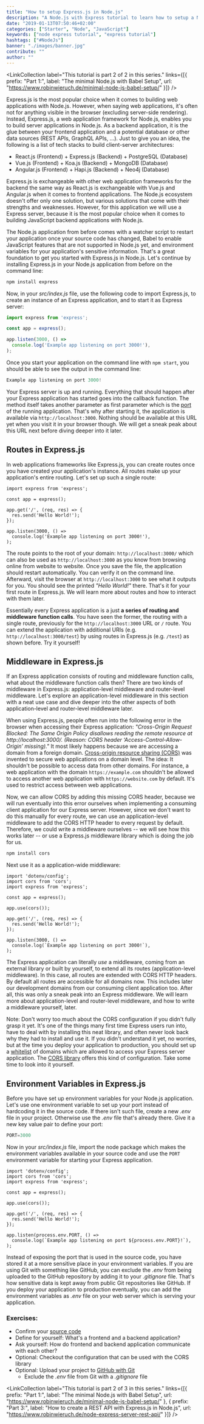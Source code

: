 ```yaml
---
title: "How to setup Express.js in Node.js"
description: "A Node.js with Express tutorial to learn how to setup a Node.js application step by step from scratch ..."
date: "2019-01-13T07:50:46+02:00"
categories: ["Starter", "Node", "JavaScript"]
keywords: ["node express tutorial", "express tutorial"]
hashtags: ["#NodeJs"]
banner: "./images/banner.jpg"
contribute: ""
author: ""
---
```


<Sponsorship />

<LinkCollection label="This tutorial is part 2 of 2 in this series." links={[{ prefix: "Part 1:", label: "The minimal Node.js with Babel Setup", url: "https://www.robinwieruch.de/minimal-node-js-babel-setup/" }]} />

Express.js is the most popular choice when it comes to building web applications with Node.js. However, when saying web applications, it's often not for anything visible in the browser (excluding server-side rendering). Instead, Express.js, a web application framework for Node.js, enables you to build server applications in Node.js. As a backend application, it is the glue between your frontend application and a potential database or other data sources (REST APIs, GraphQL APIs, ...). Just to give you an idea, the following is a list of tech stacks to build client-server architectures:

* React.js (Frontend) + Express.js (Backend) + PostgreSQL (Database)
* Vue.js (Frontend) + Koa.js (Backend) + MongoDB (Database)
* Angular.js (Frontend) + Hapi.js (Backend) + Neo4j (Database)

Express.js is exchangeable with other web application frameworks for the backend the same way as React.js is exchangeable with Vue.js and Angular.js when it comes to frontend applications. The Node.js ecosystem doesn't offer only one solution, but various solutions that come with their strengths and weaknesses. However, for this application we will use a Express server, because it is the most popular choice when it comes to building JavaScript backend applications with Node.js.

The Node.js application from before comes with a watcher script to restart your application once your source code has changed, Babel to enable JavaScript features that are not supported in Node.js yet, and environment variables for your application's sensitive information. That's a great foundation to get you started with Express.js in Node.js. Let's continue by installing Express.js in your Node.js application from before on the command line:

```javascript
npm install express
```

Now, in your *src/index.js* file, use the following code to import Express.js, to create an instance of an Express application, and to start it as Express server:

```javascript
import express from 'express';

const app = express();

app.listen(3000, () =>
  console.log('Example app listening on port 3000!'),
);
```

Once you start your application on the command line with `npm start`, you should be able to see the output in the command line:

```javascript
Example app listening on port 3000!
```

Your Express server is up and running. Everything that should happen after your Express application has started goes into the callback function. The method itself takes another parameter as first parameter which is the [port](https://en.wikipedia.org/wiki/Port_(computer_networking)) of the running application. That's why after starting it, the application is available via `http://localhost:3000`. Nothing should be available at this URL yet when you visit it in your browser though. We will get a sneak peak about this URL next before diving deeper into it later.

## Routes in Express.js

In web applications frameworks like Express.js, you can create routes once you have created your application's instance. All routes make up your application's entire routing. Let's set up such a single route:

```javascript{5,6,7}
import express from 'express';

const app = express();

app.get('/', (req, res) => {
  res.send('Hello World!');
});

app.listen(3000, () =>
  console.log('Example app listening on port 3000!'),
);
```

The route points to the root of your domain: `http://localhost:3000/` which can also be used as `http://localhost:3000` as you know from browsing online from website to website. Once you save the file, the application should restart automatically. You can verify it on the command line. Afterward, visit the browser at `http://localhost:3000` to see what it outputs for you. You should see the printed *"Hello World!"* there. That's it for your first route in Express.js. We will learn more about routes and how to interact with them later.

Essentially every Express application is a just **a series of routing and middleware function calls**. You have seen the former, the routing with a single route, previously for the `http://localhost:3000` URL or `/` route. You can extend the application with additional URIs (e.g. `http://localhost:3000/test`) by using routes in Express.js (e.g. `/test`) as shown before. Try it yourself!

## Middleware in Express.js

If an Express application consists of routing and middleware function calls, what about the middleware function calls then? There are two kinds of middleware in Express.js: application-level middleware and router-level middleware. Let's explore an application-level middleware in this section with a neat use case and dive deeper into the other aspects of both application-level and router-level middleware later.

When using Express.js, people often run into the following error in the browser when accessing their Express application: *"Cross-Origin Request Blocked: The Same Origin Policy disallows reading the remote resource at http://localhost:3000/. (Reason: CORS header ‘Access-Control-Allow-Origin’ missing)."* It most likely happens because we are accessing a domain from a foreign domain. [Cross-origin resource sharing (CORS)](https://en.wikipedia.org/wiki/Cross-origin_resource_sharing) was invented to secure web applications on a domain level. The idea: It shouldn't be possible to access data from other domains. For instance, a web application with the domain `https://example.com` shouldn't be allowed to access another web application with `https://website.com` by default. It's used to restrict access between web applications.

Now, we can allow CORS by adding this missing CORS header, because we will run eventually into this error ourselves when implementing a consuming client application for our Express server. However, since we don't want to do this manually for every route, we can use an application-level middleware to add the CORS HTTP header to every request by default. Therefore, we could write a middleware ourselves -- we will see how this works later -- or use a Express.js middleware library which is doing the job for us.

```javascript
npm install cors
```

Next use it as a application-wide middleware:

```javascript{2,7}
import 'dotenv/config';
import cors from 'cors';
import express from 'express';

const app = express();

app.use(cors());

app.get('/', (req, res) => {
  res.send('Hello World!');
});

app.listen(3000, () =>
  console.log(`Example app listening on port 3000!`),
);
```

The Express application can literally *use* a middleware, coming from an external library or built by yourself, to extend all its routes (application-level middleware). In this case, all routes are extended with CORS HTTP headers. By default all routes are accessible for all domains now. This includes later our development domains from our consuming client application too. After all, this was only a sneak peak into an Express middleware. We will learn more about application-level and router-level middleware, and how to write a middleware yourself, later.

Note: Don't worry too much about the CORS configuration if you didn't fully grasp it yet. It's one of the things many first time Express users run into, have to deal with by installing this neat library, and often never look back why they had to install and use it. If you didn't understand it yet, no worries, but at the time you deploy your application to production, you should set up a [whitelist](https://en.wikipedia.org/wiki/Whitelisting) of domains which are allowed to access your Express server application. The [CORS library](https://github.com/expressjs/cors) offers this kind of configuration. Take some time to look into it yourself.

## Environment Variables in Express.js

Before you have set up environment variables for your Node.js application. Let's use one environment variable to set up your port instead of hardcoding it in the source code. If there isn't such file, create a new *.env* file in your project. Otherwise use the *.env* file that's already there. Give it a new key value pair to define your port:

```javascript
PORT=3000
```

Now in your *src/index.js* file, import the node package which makes the environment variables available in your source code and use the `PORT` environment variable for starting your Express application.

```javascript{1,13,14,15}
import 'dotenv/config';
import cors from 'cors';
import express from 'express';

const app = express();

app.use(cors());

app.get('/', (req, res) => {
  res.send('Hello World!');
});

app.listen(process.env.PORT, () =>
  console.log(`Example app listening on port ${process.env.PORT}!`),
);
```

Instead of exposing the port that is used in the source code, you have stored it at a more sensitive place in your environment variables. If you are using Git with something like GitHub, you can exclude the *.env* from being uploaded to the GitHub repository by adding it to your *.gitignore* file. That's how sensitive data is kept away from public Git repositories like GitHub. If you deploy your application to production eventually, you can add the environment variables as *.env* file on your web server which is serving your application.

### Exercises:

* Confirm your [source code](https://github.com/rwieruch/node-express-server)
* Define for yourself: What's a frontend and a backend application?
* Ask yourself: How do frontend and backend application communicate with each other?
* Optional: Checkout the configuration that can be used with the CORS library
* Optional: Upload your project to [GitHub with Git](https://www.robinwieruch.de/git-essential-commands/)
  * Exclude the *.env* file from Git with a *.gitignore* file

<LinkCollection label="This tutorial is part 2 of 3 in this series." links={[{ prefix: "Part 1:", label: "The minimal Node.js with Babel Setup", url: "https://www.robinwieruch.de/minimal-node-js-babel-setup/" }, { prefix: "Part 3:", label: "How to create a REST API with Express.js in Node.js", url: "https://www.robinwieruch.de/node-express-server-rest-api/" }]} />
